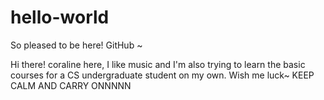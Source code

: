 # hello-world
So pleased to be here! GitHub ~

Hi there!
coraline here, I like music and I'm also trying to learn the basic courses for a CS undergraduate student on my own.
Wish me luck~
KEEP CALM AND CARRY ONNNNN

